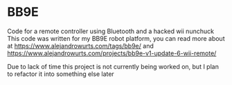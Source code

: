# BB9E

Code for a remote controller using Bluetooth and a hacked wii nunchuck
This code was written  for my BB9E robot platform, you can read more about 
at https://www.alejandrowurts.com/tags/bb9e/ and https://www.alejandrowurts.com/projects/bb9e-v1-update-6-wii-remote/

Due to lack of time this project is not currently being worked on, but I plan to refactor it into something else later
